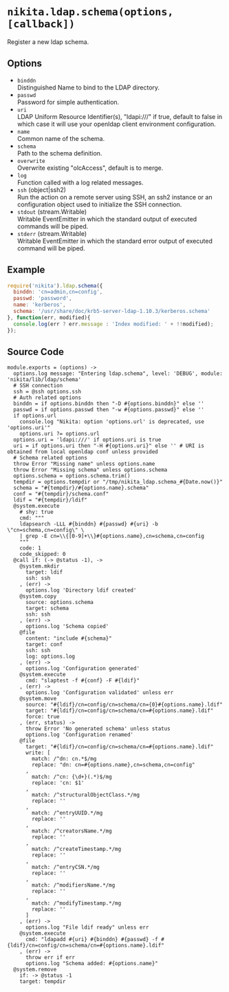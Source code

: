 
# `nikita.ldap.schema(options, [callback])`

Register a new ldap schema.

## Options

* `binddn`   
  Distinguished Name to bind to the LDAP directory.   
* `passwd`   
  Password for simple authentication.   
* `uri`   
  LDAP Uniform Resource Identifier(s), "ldapi:///" if true, default to false
  in which case it will use your openldap client environment configuration.   
* `name`   
  Common name of the schema.   
* `schema`   
  Path to the schema definition.   
* `overwrite`   
  Overwrite existing "olcAccess", default is to merge.   
* `log`   
  Function called with a log related messages.   
* `ssh` (object|ssh2)   
  Run the action on a remote server using SSH, an ssh2 instance or an
  configuration object used to initialize the SSH connection.   
* `stdout` (stream.Writable)   
  Writable EventEmitter in which the standard output of executed commands will
  be piped.   
* `stderr` (stream.Writable)   
  Writable EventEmitter in which the standard error output of executed command
  will be piped.   

## Example

```js
require('nikita').ldap.schema({
  binddn: 'cn=admin,cn=config',
  passwd: 'password',
  name: 'kerberos',
  schema: '/usr/share/doc/krb5-server-ldap-1.10.3/kerberos.schema'
}, function(err, modified){
  console.log(err ? err.message : 'Index modified: ' + !!modified);
});
```

## Source Code

    module.exports = (options) ->
      options.log message: "Entering ldap.schema", level: 'DEBUG', module: 'nikita/lib/ldap/schema'
      # SSH connection
      ssh = @ssh options.ssh
      # Auth related options
      binddn = if options.binddn then "-D #{options.binddn}" else ''
      passwd = if options.passwd then "-w #{options.passwd}" else ''
      if options.url
        console.log "Nikita: option 'options.url' is deprecated, use 'options.uri'"
        options.uri ?= options.url
      options.uri = 'ldapi:///' if options.uri is true
      uri = if options.uri then "-H #{options.uri}" else '' # URI is obtained from local openldap conf unless provided
      # Schema related options
      throw Error "Missing name" unless options.name
      throw Error "Missing schema" unless options.schema
      options.schema = options.schema.trim()
      tempdir = options.tempdir or "/tmp/nikita_ldap.schema_#{Date.now()}"
      schema = "#{tempdir}/#{options.name}.schema"
      conf = "#{tempdir}/schema.conf"
      ldif = "#{tempdir}/ldif"
      @system.execute
        # shy: true
        cmd: """
        ldapsearch -LLL #{binddn} #{passwd} #{uri} -b \"cn=schema,cn=config\" \
        | grep -E cn=\\{[0-9]+\\}#{options.name},cn=schema,cn=config
        """
        code: 1
        code_skipped: 0
      @call if: (-> @status -1), ->
        @system.mkdir
          target: ldif
          ssh: ssh
        , (err) ->
          options.log 'Directory ldif created'
        @system.copy
          source: options.schema
          target: schema
          ssh: ssh
        , (err) ->
          options.log 'Schema copied'
        @file
          content: "include #{schema}"
          target: conf
          ssh: ssh
          log: options.log
        , (err) ->
          options.log 'Configuration generated'
        @system.execute
          cmd: "slaptest -f #{conf} -F #{ldif}"
        , (err) ->
          options.log 'Configuration validated' unless err
        @system.move
          source: "#{ldif}/cn=config/cn=schema/cn={0}#{options.name}.ldif"
          target: "#{ldif}/cn=config/cn=schema/cn=#{options.name}.ldif"
          force: true
        , (err, status) ->
          throw Error 'No generated schema' unless status
          options.log 'Configuration renamed'
        @file
          target: "#{ldif}/cn=config/cn=schema/cn=#{options.name}.ldif"
          write: [
            match: /^dn: cn.*$/mg
            replace: "dn: cn=#{options.name},cn=schema,cn=config"
          ,
            match: /^cn: {\d+}(.*)$/mg
            replace: 'cn: $1'
          ,
            match: /^structuralObjectClass.*/mg
            replace: ''
          ,
            match: /^entryUUID.*/mg
            replace: ''
          ,
            match: /^creatorsName.*/mg
            replace: ''
          ,
            match: /^createTimestamp.*/mg
            replace: ''
          ,
            match: /^entryCSN.*/mg
            replace: ''
          ,
            match: /^modifiersName.*/mg
            replace: ''
          ,
            match: /^modifyTimestamp.*/mg
            replace: ''
          ]
        , (err) ->
          options.log "File ldif ready" unless err
        @system.execute
          cmd: "ldapadd #{uri} #{binddn} #{passwd} -f #{ldif}/cn=config/cn=schema/cn=#{options.name}.ldif"
        , (err) ->
          throw err if err
          options.log "Schema added: #{options.name}"
      @system.remove
        if: -> @status -1
        target: tempdir
